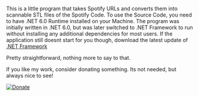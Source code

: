 This is a little program that takes Spotify URLs and converts them into scannable STL files of the Spotify Code.
To use the Source Code, you need to have .NET 6.0 Runtime installed on your Machine. The program was initially written in .NET 6.0, but was later switched to .NET Framework to run without installing any additional dependencies for most users.
If the application still doesnt start for you though, download the latest update of [.NET Framework](https://dotnet.microsoft.com/en-us/download/dotnet-framework)

Pretty straightforward, nothing more to say to that.

If you like my work, consider donating something. Its not needed, but always nice to see!

[![Donate](https://img.shields.io/badge/Donate-PayPal-green.svg)](https://www.paypal.com/donate/?hosted_button_id=B4NKB8N8ZMUGC)
